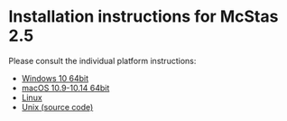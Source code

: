 # Installation instructions for McStas 2.5

Please consult the individual platform instructions:

* [Windows 10 64bit](Windows/README.md)
* [macOS 10.9-10.14 64bit](macOS/README.md)
* [Linux](Linux/README.md)
* [Unix (source code)](Unix/README.md)
